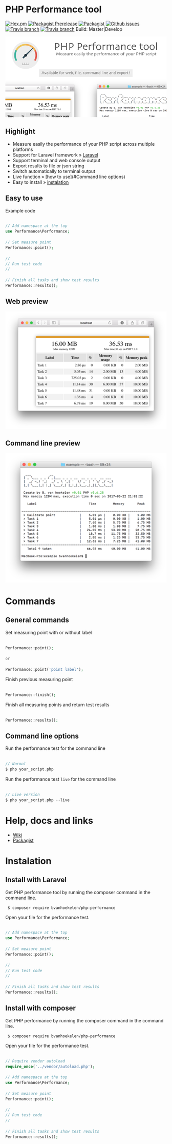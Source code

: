 # PHP Performance tool

[![Hex.pm](https://img.shields.io/hexpm/l/plug.svg?maxAge=2592000&style=flat-square)](https://github.com/bvanhoekelen/php-compressor/blob/master/LICENSE)
[![Packagist Prerelease](https://img.shields.io/packagist/vpre/bvanhoekelen/php-performance.svg?style=flat-square)](https://packagist.org/packages/bvanhoekelen/php-performance)
[![Packagist](https://img.shields.io/packagist/dt/bvanhoekelen/php-performance.svg?style=flat-square)](https://packagist.org/packages/bvanhoekelen/php-performance)
[![Github issues](https://img.shields.io/github/issues/bvanhoekelen/php-performance.svg?style=flat-square)](https://github.com/bvanhoekelen/php-performance/issues)
[![Travis branch](https://img.shields.io/travis/bvanhoekelen/php-performance/master.svg?style=flat-square)](https://travis-ci.org/bvanhoekelen/php-performance)
[![Travis branch](https://img.shields.io/travis/bvanhoekelen/php-performance/develop.svg?style=flat-square)](https://travis-ci.org/bvanhoekelen/php-performance) Build: Master|Develop

<p align="center"><img src="/assets/raw/php-performance-tool.png" alt="PHP performance tool" /></p>

## Highlight
- Measure easily the performance of your PHP script across multiple platforms
- Support for Laravel framework » [Laravel](https://laravel.com)
- Support terminal and web console output
- Export results to file or json string
- Switch automatically to terminal output
- Live function » [how to use](#Command line options)
- Easy to install » [instalation](#instalation)

## Easy to use
Example code
```php

// Add namespace at the top
use Performance\Performance;

// Set measure point
Performance::point();

//
// Run test code
//

// Finish all tasks and show test results
Performance::results();

```

## Web preview
<p align="center"><img src="/assets/raw/php-performance-tool-web-support.png" alt="PHP performance tool for web" /></p>

## Command line preview
<p align="center"><img src="/assets/raw/php-performance-tool-command-line.png" alt="PHP performance tool for command line" /></p>

# Commands

## General commands
Set measuring point with or without label

```php

Performance::point();

or 

Performance::point('point label');

```

Finish previous measuring point 

```php

Performance::finish();

```

Finish all measuring points and return test results

```php

Performance::results();

```

## Command line options

Run the performance test for the command line

```php

// Normal
$ php your_script.php
```
Run the performance test `live` for the command line

```php

// Live version
$ php your_script.php --live 

```

# Help, docs and links
- [Wiki](https://github.com/bvanhoekelen/php-performance/wiki)
- [Packagist](https://packagist.org/packages/bvanhoekelen/php-performance)

# Instalation

## Install with Laravel
Get PHP performance tool by running the composer command in the command line. 
```{r, engine='bash', count_lines}
 $ composer require bvanhoekelen/php-performance
```

Open your file for the performance test.
```php

// Add namespace at the top
use Performance\Performance;

// Set measure point
Performance::point();

//
// Run test code
//

// Finish all tasks and show test results
Performance::results();

```

## Install with composer
Get PHP performance by running the composer command in the command line. 
```{r, engine='bash', count_lines}
 $ composer require bvanhoekelen/php-performance
```

Open your file for the performance test.
```php

// Require vender autoload
require_once('../vendor/autoload.php');

// Add namespace at the top
use Performance\Performance;

// Set measure point
Performance::point();

//
// Run test code
//

// Finish all tasks and show test results
Performance::results();

```